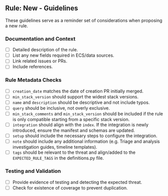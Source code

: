 ## Rule: New - Guidelines

These guidelines serve as a reminder set of considerations when proposing a new rule.

### Documentation and Context

- [ ] Detailed description of the rule.
- [ ] List any new fields required in ECS/data sources.
- [ ] Link related issues or PRs.
- [ ] Include references.

### Rule Metadata Checks

- [ ] `creation_date` matches the date of creation PR initially merged.
- [ ] `min_stack_version` should support the widest stack versions.
- [ ] `name` and `description` should be descriptive and not include typos.
- [ ] `query` should be inclusive, not overly exclusive.
- [ ] `min_stack_comments` and `min_stack_version` should be included if the rule is only compatible starting from a specific stack version.
- [ ] `integration` should align with the `index`. If the integration is newly introduced, ensure the manifest and schemas are updated.
- [ ] `setup` should include the necessary steps to configure the integration.
- [ ] `note` should include any additional information (e.g. Triage and analysis investigation guides, timeline templates).
- [ ] `tags` should be relevant to the threat and align/added to the `EXPECTED_RULE_TAGS` in the definitions.py file.

### Testing and Validation

- [ ] Provide evidence of testing and detecting the expected threat.
- [ ] Check for existence of coverage to prevent duplication.
